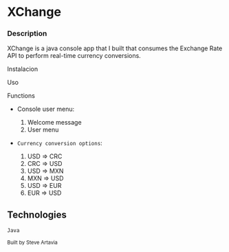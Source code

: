 # XChange

### Description
XChange is a java console app that I built that consumes the Exchange Rate API to perform real-time currency conversions.

Instalacion

Uso

Functions
- Console user menu:
  1. Welcome message
  2. User menu
     
- `Currency conversion options`:
  1. USD => CRC
  2. CRC => USD
  3. USD => MXN
  4. MXN => USD
  5. USD => EUR
  6. EUR => USD
  
## Technologies

` Java `

<small>Built by Steve Artavia</small>
